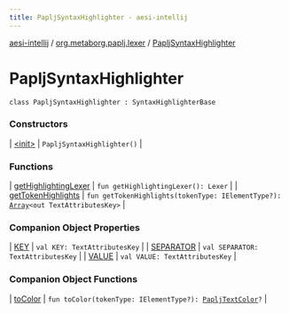 ```yaml
---
title: PapljSyntaxHighlighter - aesi-intellij
---
```


[aesi-intellij](../../index.html) / [org.metaborg.paplj.lexer](../index.html) / [PapljSyntaxHighlighter](.)

# PapljSyntaxHighlighter

`class PapljSyntaxHighlighter : SyntaxHighlighterBase`

### Constructors

| [&lt;init&gt;](-init-.html) | `PapljSyntaxHighlighter()` |

### Functions

| [getHighlightingLexer](get-highlighting-lexer.html) | `fun getHighlightingLexer(): Lexer` |
| [getTokenHighlights](get-token-highlights.html) | `fun getTokenHighlights(tokenType: IElementType?): `[`Array`](https://kotlinlang.org/api/latest/jvm/stdlib/kotlin/-array/index.html)`<out TextAttributesKey>` |

### Companion Object Properties

| [KEY](-k-e-y.html) | `val KEY: TextAttributesKey` |
| [SEPARATOR](-s-e-p-a-r-a-t-o-r.html) | `val SEPARATOR: TextAttributesKey` |
| [VALUE](-v-a-l-u-e.html) | `val VALUE: TextAttributesKey` |

### Companion Object Functions

| [toColor](to-color.html) | `fun toColor(tokenType: IElementType?): `[`PapljTextColor`](../-paplj-text-color/index.html)`?` |


